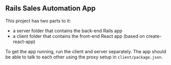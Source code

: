 ## Rails Sales Automation App

This project has two parts to it:

- a server folder that contains the back-end Rails app
- a client folder that contains the front-end React app (based on create-react-app)

To get the app running, run the client and server separately. The app should be able to talk to each other using the proxy setup in `client/package.json`.
